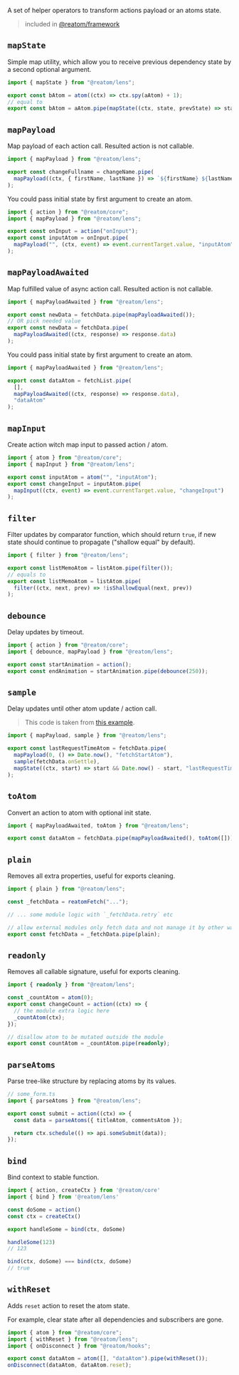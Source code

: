 A set of helper operators to transform actions payload or an atoms state.

> included in [@reatom/framework](https://www.reatom.dev/packages/framework)

## `mapState`

Simple map utility, which allow you to receive previous dependency state by a second optional argument.

```ts
import { mapState } from "@reatom/lens";

export const bAtom = atom((ctx) => ctx.spy(aAtom) + 1);
// equal to
export const bAtom = aAtom.pipe(mapState((ctx, state, prevState) => state + 1));
```

## `mapPayload`

Map payload of each action call. Resulted action is not callable.

```ts
import { mapPayload } from "@reatom/lens";

export const changeFullname = changeName.pipe(
  mapPayload((ctx, { firstName, lastName }) => `${firstName} ${lastName}`)
);
```

You could pass initial state by first argument to create an atom.

```ts
import { action } from "@reatom/core";
import { mapPayload } from "@reatom/lens";

export const onInput = action("onInput");
export const inputAtom = onInput.pipe(
  mapPayload("", (ctx, event) => event.currentTarget.value, "inputAtom")
);
```

## `mapPayloadAwaited`

Map fulfilled value of async action call. Resulted action is not callable.

```ts
import { mapPayloadAwaited } from "@reatom/lens";

export const newData = fetchData.pipe(mapPayloadAwaited());
// OR pick needed value
export const newData = fetchData.pipe(
  mapPayloadAwaited((ctx, response) => response.data)
);
```

You could pass initial state by first argument to create an atom.

```ts
import { mapPayloadAwaited } from "@reatom/lens";

export const dataAtom = fetchList.pipe(
  [],
  mapPayloadAwaited((ctx, response) => response.data),
  "dataAtom"
);
```

## `mapInput`

Create action witch map input to passed action / atom.

```ts
import { atom } from "@reatom/core";
import { mapInput } from "@reatom/lens";

export const inputAtom = atom("", "inputAtom");
export const changeInput = inputAtom.pipe(
  mapInput((ctx, event) => event.currentTarget.value, "changeInput")
);
```

## `filter`

Filter updates by comparator function, which should return `true`, if new state should continue to propagate ("shallow equal" by default).

```ts
import { filter } from "@reatom/lens";

export const listMemoAtom = listAtom.pipe(filter());
// equals to
export const listMemoAtom = listAtom.pipe(
  filter((ctx, next, prev) => !isShallowEqual(next, prev))
);
```

## `debounce`

Delay updates by timeout.

```ts
import { action } from "@reatom/core";
import { debounce, mapPayload } from "@reatom/lens";

export const startAnimation = action();
export const endAnimation = startAnimation.pipe(debounce(250));
```

## `sample`

Delay updates until other atom update / action call.

> This code is taken from [this example](https://codesandbox.io/s/reatomasync-9t0x42?file=/src/model.ts).

```ts
import { mapPayload, sample } from "@reatom/lens";

export const lastRequestTimeAtom = fetchData.pipe(
  mapPayload(0, () => Date.now(), "fetchStartAtom"),
  sample(fetchData.onSettle),
  mapState((ctx, start) => start && Date.now() - start, "lastRequestTimeAtom")
);
```

## `toAtom`

Convert an action to atom with optional init state.

```ts
import { mapPayloadAwaited, toAtom } from "@reatom/lens";

export const dataAtom = fetchData.pipe(mapPayloadAwaited(), toAtom([]));
```

## `plain`

Removes all extra properties, useful for exports cleaning.

```ts
import { plain } from "@reatom/lens";

const _fetchData = reatomFetch("...");

// ... some module logic with `_fetchData.retry` etc

// allow external modules only fetch data and not manage it by other ways
export const fetchData = _fetchData.pipe(plain);
```

## `readonly`

Removes all callable signature, useful for exports cleaning.

```ts
import { readonly } from "@reatom/lens";

const _countAtom = atom(0);
export const changeCount = action((ctx) => {
  // the module extra logic here
  _countAtom(ctx);
});

// disallow atom to be mutated outside the module
export const countAtom = _countAtom.pipe(readonly);
```

## `parseAtoms`

Parse tree-like structure by replacing atoms by its values.

```ts
// some_form.ts
import { parseAtoms } from "@reatom/lens";

export const submit = action((ctx) => {
  const data = parseAtoms({ titleAtom, commentsAtom });

  return ctx.schedule(() => api.someSubmit(data));
});
```

## `bind`

Bind context to stable function.

```ts
import { action, createCtx } from '@reatom/core'
import { bind } from '@reatom/lens'

const doSome = action()
const ctx = createCtx()

export handleSome = bind(ctx, doSome)

handleSome(123)
// 123

bind(ctx, doSome) === bind(ctx, doSome)
// true
```

## `withReset`

Adds `reset` action to reset the atom state.

For example, clear state after all dependencies and subscribers are gone.

```ts
import { atom } from "@reatom/core";
import { withReset } from "@reatom/lens";
import { onDisconnect } from "@reatom/hooks";

export const dataAtom = atom([], "dataAtom").pipe(withReset());
onDisconnect(dataAtom, dataAtom.reset);
```
